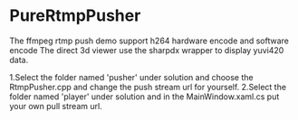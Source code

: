 # PureRtmpPusher
The ffmpeg rtmp push demo support h264 hardware encode and software encode
The direct 3d viewer use the sharpdx wrapper to display yuvi420 data.

1.Select the folder named 'pusher' under solution and choose the RtmpPusher.cpp and change the push stream url for yourself.
2.Select the folder named 'player' under solution and in the MainWindow.xaml.cs put your own pull stream url.
